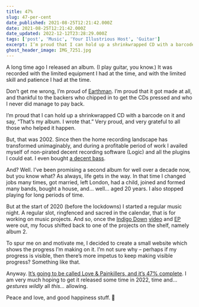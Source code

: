 ```yaml
---
title: 47%
slug: 47-per-cent
date_published: 2021-08-25T12:21:42.000Z
date: 2021-08-25T12:21:42.000Z
date_updated: 2022-12-12T23:28:29.000Z
tags: ['post', 'Music', 'Your Illustrious Host', 'Guitar']
excerpt: I’m proud that I can hold up a shrinkwrapped CD with a barcode on it and say, “That’s my album. I wrote that.”
ghost_header_image: IMG_7251.jpg
---
```


A long time ago I released an album. (I play guitar, you know.) It was recorded with the limited equipment I had at the time, and with the limited skill and patience I had at the time.

Don’t get me wrong, I’m proud of [Earthman](https://music.apple.com/gb/album/earthman/275368059). I’m proud that it got made at all, and thankful to the backers who chipped in to get the CDs pressed and who I never did manage to pay back.

I’m proud that I can hold up a shrinkwrapped CD with a barcode on it and say, “That’s my album. I wrote that.” Very proud, and very grateful to all those who helped it happen.

But, that was 2002. Since then the home recording landscape has transformed unimaginably, and during a profitable period of work I availed myself of non-pirated decent recording software (Logic) and all the plugins I could eat. I even bought [a decent bass](/guitars/#ibanezsr705nt2009).

And? Well. I’ve been promising a second album for well over a decade now, but you know what? As always, life gets in the way. In that time I changed jobs many times, got married, left London, had a child, joined and formed many bands, bought a house, and... well... aged 20 years. I also stopped playing for long periods of time.

But at the start of 2020 (before the lockdowns) I started a regular music night. A regular slot, ringfenced and sacred in the calendar, that is for working on music projects. And so, once the [Indigo Down](https://indigodown.com/) [video](https://www.youtube.com/watch?v=UAFhv4xKi0c) and [EP](https://indigodown.com/release) were out, my focus shifted back to one of the projects on the shelf, namely album 2.

To spur me on and motivate me, I decided to create a small website which shows the progress I’m making on it. I’m not sure why – perhaps if my progress is visible, then there’s more impetus to keep making visible progress? Something like that.

Anyway. [It’s going to be called Love & Painkillers, and it’s 47% complete](https://loveandpainkillers.com/). I am very much hoping to get it released some time in 2022, time and... *gestures wildly* all *this...* allowing.

Peace and love, and good happiness stuff. 🙏
